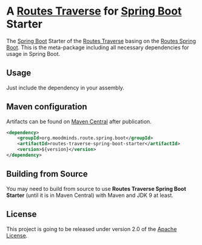 # A [Routes Traverse](https://github.com/MoodMinds/routes-traverse) for [Spring Boot](https://spring.io/projects/spring-boot) Starter

The [Spring Boot](https://spring.io/projects/spring-boot) Starter of the [Routes Traverse](https://github.com/MoodMinds/routes-traverse)
basing on the [Routes Spring Boot](https://github.com/MoodMinds/routes-spring-boot). This is the meta-package including
all necessary dependencies for usage in Spring Boot.

## Usage

Just include the dependency in your assembly.

## Maven configuration

Artifacts can be found on [Maven Central](https://search.maven.org/) after publication.

```xml
<dependency>
    <groupId>org.moodminds.route.spring.boot</groupId>
    <artifactId>routes-traverse-spring-boot-starter</artifactId>
    <version>${version}</version>
</dependency>
```

## Building from Source

You may need to build from source to use **Routes Traverse Spring Boot Starter** (until it is in Maven Central) with Maven and JDK 9 at least.

## License
This project is going to be released under version 2.0 of the [Apache License][l].

[l]: https://www.apache.org/licenses/LICENSE-2.0